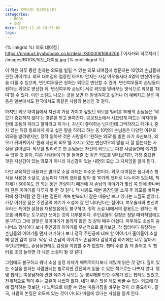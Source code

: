 ```yaml
---
title: 무엇이든 빌려드립니다
categories:
  - BOOK
  - 소설
date: 2023-12-10 19:51:09
tags:
---
```


{% linkgrid %}
외모 대여점 | https://product.kyobobook.co.kr/detail/S000061694206 | 이사카와 히로치카 | /images/BOOK/외모_대여점.jpg
{% endlinkgrid %}

이 책은 하루 동안 원하는 외모를 빌릴 수 있는 외모 대여점에 방문하는 10명의 손님들에 관한 이야기다. 외모 대여점의 점장인 아즈마 안지는 사실 여우술사라 4명의 변신여우들을 다룰 수 있으며, 변신여우들은 원하는 외모로 변신할 수 있어, 변신여우들이 손님들이 원하는 외모로 변신한 뒤, 변신여우와 손님이 서로 외모를 맞바꾸는 방식으로 외모를 ‘대여’할 수 있다. 이런 소설도 나오는 것을 보면 더 잘생겨지고 싶거나 더 예뻐지고 싶은 마음은 일본에서도 한국에서도 똑같은 사람의 본성인 것 같다.

하지만 외모 대여점에서 자신이 가장 가지고 싶었던 외모를 빌려본 10명의 손님들은 ‘외모가 중요하지 않다’는 결론을 얻고 돌아간다. 공공장소에서 시끄럽게 떠드는 여자애들한테 조용히 하라고 말하려고 하거나, 자신이 좋아하는 남자한테 고백하려고 하거나, 혼자 있는 직장 동료에게 하고 싶은 말을 하려고 하는 등 10명의 손님들은 다양한 이유로 외모를 빌려봤지만, 정작 알아낸 것은 사람들이 ‘원하는 외모’를 빌린 자기 자신보다, 외모가 뒤바뀌어서 ‘원래 자신의 외모’를 가지고 있는 변신여우의 말을 더 잘 듣는다는 사실을 알아낸다. 외모를 빌리려고 한 손님들은 자신의 외모로는 다른 사람들한테 얘기할 수 없을 것 같아, 다른 사람들이 더 잘 들어줄 것 같은 외모를 빌려보지만, 가장 중요한 것은 자신감이 있는 외모가 아니라 자신감이 있는 내면의 모습 그 자체임을 알게 된다.

다만 교육적인 내용과는 별개로 소설 자체는 아쉬운 편이다. 외모 대여점은 옴니버스 형식을 사용한 소설로, 손님마다 1개의 챕터를 맡아 총 10개의 챕터로 나누어져 있는데, 책 자체가 300쪽도 안 되는 짧은 분량이기 때문에 각 손님의 이야기가 몇십 쪽 만에 끝나버려 깊은 이야기를 다루지 못 한 것 같다. 책 내용도 매번 등장인물 소개 후 외모를 바꿔본 뒤에 생각처럼 안 된다는 결론이 계속 반복되니 같은 내용만 보고 있다는 느낌도 받았다. 가장 아쉬운 점은 주인공의 얘기가 소설에 잘 안 나타난다는 점이다. 여우술사와 변신여우라는 특이한 설정을 채용했음에도 불구하고, 정작 소설 내에서의 활용도는 원하는 외모를 바꿔주는 도구로만 쓰이는 것이 대부분이다. 주인공들의 설정은 정말 매력적임에도 불구하고 그에 걸맞은 뒷이야기가 풀리지 않은 것 같아 매우 아쉽다. 아무래도 소설이 옴니버스 형식이다 보니 주인공의 이야기를 우선적으로 풀기보단, 각 챕터마다 등장하는 손님들의 이야기를 먼저 얘기하다 보니 정작 주인공에 대해 할 이야기가 줄어들어 소설에 묻힌 감이 있다. 막상 각 손님의 이야기도 손님마다 감정이입 하기에는 너무 짧아서 주인공한테도, 손님들한테도 감정을 이입할 수가 없었다. 챕터 수를 좀 더 줄이고 각 챕터를 조금 늘리면 더 나은 소설이 될 것 같다.

그럼에도 불구하고 워낙 소설 설정 자체가 매력적이다보니 재밌게 읽은 것 같다. 깊이 있는 소설을 원하는 사람한테는 별로지만 간단하게 읽을 수 있는 책으로는 나쁘지 않다. 몇몇 챕터는 여장남자에 관한 얘기가 나오는 등 생각해볼 만한 주제가 있는 챕터도 있었고, 전체적으로 책이 주는 교훈이 나쁘지 않다. 내가 무슨 짓을 해도 바꿀 수 없는 외모에 대해 집착하는 것보단, 내 노력으로 바꿀 수 있는 마음가짐을 바꾸는 것이 더 중요하다. 결국, 사람의 본질은 외모에 있는 것이 아니라 마음에 있다는 사실을 알게 된다.
